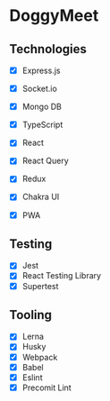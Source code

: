 # DoggyMeet
## Technologies

- [x] Express.js
- [x] Socket.io
- [x] Mongo DB
- [x] TypeScript

- [x] React
- [x] React Query
- [x] Redux
- [x] Chakra UI
- [x] PWA

## Testing

- [x] Jest
- [x] React Testing Library
- [x] Supertest

## Tooling

- [x] Lerna
- [x] Husky
- [x] Webpack
- [x] Babel
- [x] Eslint
- [x] Precomit Lint
